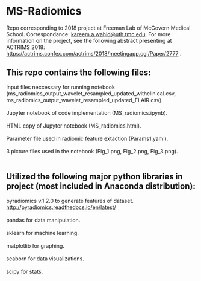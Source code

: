 # MS-Radiomics
Repo corresponding to 2018 project at Freeman Lab of McGovern Medical School. Correspondance: kareem.a.wahid@uth.tmc.edu. For more information on the project, see the following abstract presenting at ACTRIMS 2018: https://actrims.confex.com/actrims/2018/meetingapp.cgi/Paper/2777 . 

## This repo contains the following files: 
Input files neccessary for running notebook (ms_radiomics_output_wavelet_resampled_updated_withclinical.csv, ms_radiomics_output_wavelet_resampled_updated_FLAIR.csv). <br><br>
Jupyter notebook of code implementation (MS_radiomics.ipynb). <br><br>
HTML copy of Jupyter notebook (MS_radiomics.html).<br><br>
Parameter file used in radiomic feature extaction (Params1.yaml). <br><br>
3 picture files used in the notebook (Fig_1.png, Fig_2.png, Fig_3.png). <br><br>

## Utilized the following major python libraries in project (most included in Anaconda distribution): 
pyradiomics v.1.2.0 to generate features of dataset. http://pyradiomics.readthedocs.io/en/latest/ <br><br>
pandas for data manipulation.<br><br>
sklearn for machine learning.<br><br>
matplotlib for graphing.<br><br>
seaborn for data visualizations. <br><br>
scipy for stats. <br><br>
